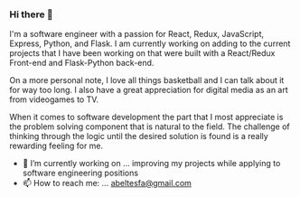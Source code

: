 ### Hi there 👋

<!--
**abeltesfa/abeltesfa** is a ✨ _special_ ✨ repository because its `README.md` (this file) appears on your GitHub profile.

Here are some ideas to get you started:

- 🔭 I’m currently working on ... improving my projects while applying to software engineering positions
- 🌱 I’m currently learning ...
- 👯 I’m looking to collaborate on ...
- 🤔 I’m looking for help with ...
- 💬 Ask me about ...
- 📫 How to reach me: ... abeltesfa@gmail.com
- 😄 Pronouns: ...
- ⚡ Fun fact: ...
-->

I'm a software engineer with a passion for React, Redux, JavaScript, Express, Python, and Flask. I am currently working on adding to the current projects that I have been working on that were built with a React/Redux Front-end and Flask-Python back-end.

On a more personal note, I love all things basketball and I can talk about it for way too long. I also have a great appreciation for digital media as an art from videogames to TV.

When it comes to software development the part that I most appreciate is the problem solving component that is natural to the field. The challenge of thinking through the logic until the desired solution is found is a really rewarding feeling for me.

- 🔭 I’m currently working on ... improving my projects while applying to software engineering positions
- 📫 How to reach me: ... abeltesfa@gmail.com
